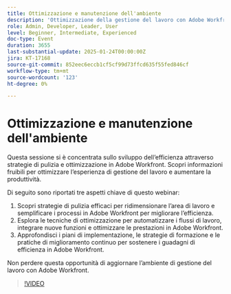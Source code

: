 ```yaml
---
title: Ottimizzazione e manutenzione dell'ambiente
description: 'Ottimizzazione della gestione del lavoro con Adobe Workfront: strategie di pulizia e ottimizzazione per una maggiore efficienza'
role: Admin, Developer, Leader, User
level: Beginner, Intermediate, Experienced
doc-type: Event
duration: 3655
last-substantial-update: 2025-01-24T00:00:00Z
jira: KT-17168
source-git-commit: 852eec6eccb1cf5cf99d73ffcd635f55fed846cf
workflow-type: tm+mt
source-wordcount: '123'
ht-degree: 0%

---
```



# Ottimizzazione e manutenzione dell&#39;ambiente

Questa sessione si è concentrata sullo sviluppo dell’efficienza attraverso strategie di pulizia e ottimizzazione in Adobe Workfront. Scopri informazioni fruibili per ottimizzare l’esperienza di gestione del lavoro e aumentare la produttività.

Di seguito sono riportati tre aspetti chiave di questo webinar:

1. Scopri strategie di pulizia efficaci per ridimensionare l’area di lavoro e semplificare i processi in Adobe Workfront per migliorare l’efficienza.
2. Esplora le tecniche di ottimizzazione per automatizzare i flussi di lavoro, integrare nuove funzioni e ottimizzare le prestazioni in Adobe Workfront.
3. Approfondisci i piani di implementazione, le strategie di formazione e le pratiche di miglioramento continuo per sostenere i guadagni di efficienza in Adobe Workfront.

Non perdere questa opportunità di aggiornare l’ambiente di gestione del lavoro con Adobe Workfront.

>[!VIDEO](https://video.tv.adobe.com/v/3443024/?learn=on&enablevpops)

